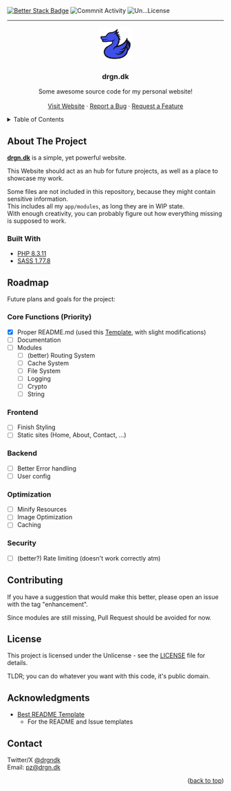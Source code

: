 [![Better Stack Badge](https://uptime.betterstack.com/status-badges/v2/monitor/r8ph.svg)](https://status.drgn.dk/?utm_source=status_badge)
![Commnit Activity](https://img.shields.io/github/commit-activity/t/drgndk/drgn.dk)
![Un...License](https://img.shields.io/github/license/drgndk/drgn.dk)

---

<div align="center" id="readme-top">
   <a href="resources/img/logo.svg">
      <img src="resources/img/logo.svg" alt="Logo" width="80" height="80">
   </a>

   <h3 align="center">drgn.dk</h3>

   <p align="center">
      Some awesome source code for my personal website!
      <br />
      <br />
      <a href="https://drgn.dk/">Visit Website</a>
      ·
      <a href="https://github.com/drgndk/drgn.dk/issues/new?assignees=&labels=bug&projects=&template=bug-report---.md">Report a Bug</a>
      ·
      <a href="https://github.com/drgndk/drgn.dk/issues/new?assignees=&labels=bug&projects=&template=feature-request---.md">Request a Feature</a>
   </p>
</div>

<details>
   <summary>Table of Contents</summary>
   <ol>
      <li>
         <a href="#about-the-project">About The Project</a>
         <ul>
            <li><a href="#built-with">Built With</a></li>
         </ul>
      </li>
      <li>
         <a href="#roadmap">Roadmap</a>
         <ul>
            <li><a href="#core-functions-priority">Core Functions</a></li>
            <li><a href="#frontend">Frontend</a></li>
            <li><a href="#backend">Backend</a></li>
            <li><a href="#optimization">Optimization</a></li>
            <li><a href="#security">Security</a></li>
         </ul>
      </li>
      <li><a href="#contributing">Contributing</a></li>
      <li><a href="#license">License</a></li>
      <li><a href="#contact">Contact</a></li>
      <li><a href="#acknowledgments">Acknowledgments</a></li>
   </ol>
</details>

## About The Project

**[drgn.dk](https://drgn.dk)** is a simple, yet powerful website.

This Website should act as an hub for future projects, as well as a place to showcase my work.

Some files are not included in this repository, because they might contain sensitive information. <br>
This includes all my `app/modules`, as long they are in WIP state. <br>
With enough creativity, you can probably figure out how everything missing is supposed to work.

### Built With

- [PHP 8.3.11](https://php.net)
- [SASS 1.77.8](https://sass-lang.com)

## Roadmap

Future plans and goals for the project:

### Core Functions **(Priority)**
   - [x] Proper README.md (used this [Template](https://github.com/othneildrew/Best-README-Template), with slight modifications)
   - [ ] Documentation
   - [ ] Modules
      - [ ] (better) Routing System
      - [ ] Cache System
      - [ ] File System
      - [ ] Logging
      - [ ] Crypto
      - [ ] String

### Frontend
   - [ ] Finish Styling
   - [ ] Static sites (Home, About, Contact, ...)

### Backend
   - [ ] Better Error handling
   - [ ] User config

### Optimization
   - [ ] Minify Resources
   - [ ] Image Optimization
   - [ ] Caching

### Security
   - [ ] (better?) Rate limiting (doesn't work correctly atm)

## Contributing

If you have a suggestion that would make this better, please open an issue with the tag "enhancement".

Since modules are still missing, Pull Request should be avoided for now.

## License

This project is licensed under the Unlicense - see the [LICENSE](LICENSE) file for details.

TLDR; you can do whatever you want with this code, it's public domain.

## Acknowledgments

- [Best README Template](https://github.com/othneildrew/Best-README-Template)
   - For the README and Issue templates

## Contact

Twitter/X [@drgndk](https://twitter.com/drgndk) <br>
Email: [pz@drgn.dk](mailto:pz@drgn.dk)

<p align="right">(<a href="#readme-top">back to top</a>)</p>
